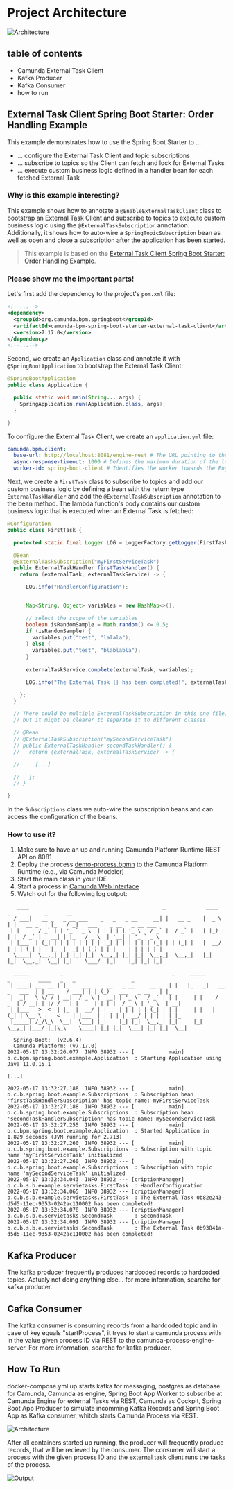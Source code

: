 # Project Architecture

![Architecture](assets/architecture2.jpg)

## table of contents
 - Camunda External Task Client
 - Kafka Producer
 - Kafka Consumer
 - how to run

## External Task Client Spring Boot Starter: Order Handling Example

This example demonstrates how to use the Spring Boot Starter to ...
* ... configure the External Task Client and topic subscriptions
* ... subscribe to topics so the Client can fetch and lock for External Tasks
* ... execute custom business logic defined in a handler bean for each fetched External Task

### Why is this example interesting?

This example shows how to annotate a `@EnableExternalTaskClient` class to bootstrap an External Task Client 
and subscribe to topics to execute custom business logic using the `@ExternalTaskSubscription` annotation.
Additionally, it shows how to auto-wire a `SpringTopicSubscription` bean as well as open and close a
subscription after the application has been started.

> This example is based on the [External Task Client Spring Boot Starter: Order Handling Example](https://github.com/camunda/camunda-bpm-examples/tree/master/spring-boot-starter/external-task-client/order-handling-spring-boot).

### Please show me the important parts!

Let's first add the dependency to the project's `pom.xml` file:
```xml
<!--...-->
<dependency>
  <groupId>org.camunda.bpm.springboot</groupId>
  <artifactId>camunda-bpm-spring-boot-starter-external-task-client</artifactId>
  <version>7.17.0</version>
</dependency>
<!--...-->
```

Second, we create an `Application` class and annotate it with `@SpringBootApplication` to bootstrap 
the External Task Client:

```java
@SpringBootApplication
public class Application {

  public static void main(String... args) {
    SpringApplication.run(Application.class, args);
  }

}
```

To configure the External Task Client, we create an `application.yml` file:
```yaml
camunda.bpm.client:
  base-url: http://localhost:8081/engine-rest # The URL pointing to the Camunda Platform Runtime REST API
  async-response-timeout: 1000 # Defines the maximum duration of the long-polling request
  worker-id: spring-boot-client # Identifies the worker towards the Engine
```

Next, we create a `FirstTask` class to subscribe to topics and add our custom 
business logic by defining a bean with the return type `ExternalTaskHandler` and add the 
`@ExternalTaskSubscription` annotation to the bean method. The lambda function's body contains 
our custom business logic that is executed when an External Task is fetched:

```java
@Configuration
public class FirstTask {

  protected static final Logger LOG = LoggerFactory.getLogger(FirstTask.class);

  @Bean
  @ExternalTaskSubscription("myFirstServiceTask")
  public ExternalTaskHandler firstTaskHandler() {
    return (externalTask, externalTaskService) -> {

      LOG.info("HandlerConfiguration");


      Map<String, Object> variables = new HashMap<>();

      // select the scope of the variables
      boolean isRandomSample = Math.random() <= 0.5;
      if (isRandomSample) {
        variables.put("test", "lalala");
      } else {
        variables.put("test", "blablabla");
      }
      
      externalTaskService.complete(externalTask, variables);

      LOG.info("The External Task {} has been completed!", externalTask.getId());

    };
  }

  // There could be multiple ExternalTaskSubscription in this one file,
  // but it might be clearer to seperate it to different classes.

  // @Bean
  // @ExternalTaskSubscription("mySecondServiceTask")
  // public ExternalTaskHandler secondTaskHandler() {
  //   return (externalTask, externalTaskService) -> {

  //     [...]

  //   };
  // }

}
```

In the `Subscriptions` class we auto-wire the subscription beans and can access the configuration
of the beans. 

### How to use it?

1. Make sure to have an up and running Camunda Platform Runtime REST API on 8081
2. Deploy the process [demo-process.bpmn](./demo-process.bpmn) to the Camunda Platform Runtime (e.g., via Camunda Modeler)
3. Start the main class in your IDE
4. Start a process in [Camunda Web Interface](http://localhost:8080/camunda/app/tasklist/default/)
5. Watch out for the following log output:

```
   ____                                           _             ____    _           _      __
  / ___|   __ _   _ __ ___    _   _   _ __     __| |   __ _    |  _ \  | |   __ _  | |_   / _|   ___    _ __   _ __ ___      
 | |      / _` | | '_ ` _ \  | | | | | '_ \   / _` |  / _` |   | |_) | | |  / _` | | __| | |_   / _ \  | '__| | '_ ` _ \     
 | |___  | (_| | | | | | | | | |_| | | | | | | (_| | | (_| |   |  __/  | | | (_| | | |_  |  _| | (_) | | |    | | | | | |    
  \____|  \__,_| |_| |_| |_|  \__,_| |_| |_|  \__,_|  \__,_|   |_|     |_|  \__,_|  \__| |_|    \___/  |_|    |_| |_| |_|    

  _____          _                                   _     _____                 _         ____   _   _                  _   
 | ____| __  __ | |_    ___   _ __   _ __     __ _  | |   |_   _|   __ _   ___  | | __    / ___| | | (_)   ___   _ __   | |_ 
 |  _|   \ \/ / | __|  / _ \ | '__| | '_ \   / _` | | |     | |    / _` | / __| | |/ /   | |     | | | |  / _ \ | '_ \  | __|
 | |___   >  <  | |_  |  __/ | |    | | | | | (_| | | |     | |   | (_| | \__ \ |   <    | |___  | | | | |  __/ | | | | | |_ 
 |_____| /_/\_\  \__|  \___| |_|    |_| |_|  \__,_| |_|     |_|    \__,_| |___/ |_|\_\    \____| |_| |_|  \___| |_| |_|  \__|

  Spring-Boot:  (v2.6.4)
  Camunda Platform: (v7.17.0)
2022-05-17 13:32:26.077  INFO 38932 --- [           main] o.c.bpm.spring.boot.example.Application  : Starting Application using Java 11.0.15.1 

[...]

2022-05-17 13:32:27.188  INFO 38932 --- [           main] o.c.b.spring.boot.example.Subscriptions  : Subscription bean 'firstTaskHandlerSubscription' has topic name: myFirstServiceTask 
2022-05-17 13:32:27.188  INFO 38932 --- [           main] o.c.b.spring.boot.example.Subscriptions  : Subscription bean 'secondTaskHandlerSubscription' has topic name: mySecondServiceTask 
2022-05-17 13:32:27.255  INFO 38932 --- [           main] o.c.bpm.spring.boot.example.Application  : Started Application in 1.829 seconds (JVM running for 2.713)
2022-05-17 13:32:27.260  INFO 38932 --- [           main] o.c.b.spring.boot.example.Subscriptions  : Subscription with topic name 'myFirstServiceTask' initialized
2022-05-17 13:32:27.260  INFO 38932 --- [           main] o.c.b.spring.boot.example.Subscriptions  : Subscription with topic name 'mySecondServiceTask' initialized
2022-05-17 13:32:34.043  INFO 38932 --- [criptionManager] o.c.b.s.b.example.servietasks.FirstTask  : HandlerConfiguration
2022-05-17 13:32:34.065  INFO 38932 --- [criptionManager] o.c.b.s.b.example.servietasks.FirstTask  : The External Task 0b82e243-d5d5-11ec-9353-0242ac110002 has been completed!
2022-05-17 13:32:34.078  INFO 38932 --- [criptionManager] o.c.b.s.b.e.servietasks.SecondTask       : SecondTask
2022-05-17 13:32:34.091  INFO 38932 --- [criptionManager] o.c.b.s.b.e.servietasks.SecondTask       : The External Task 0b93841a-d5d5-11ec-9353-0242ac110002 has been completed!

```

## Kafka Producer

The kafka producer frequently produces hardcoded records to hardcoded topics. Actualy not doing anything else... for more information, searche for kafka producer.

## Cafka Consumer

The kafka consumer is consuming records from a hardcoded topic and in case of key equals "startProcess", it tryes to start a camunda process with in the value given process ID via REST to the camunda-process-engine-server. For more information, searche for kafka producer.

## How To Run

docker-compose.yml up starts kafka for messaging, postgres as database for Camunda, Camunda as engine, Spring Boot App Worker to subscribe at Camunda Engine for external Tasks via REST, Camunda as Cockpit, Spring Boot App Producer to simulate incomming Kafka Records and Spring Boot App as Kafka consumer, whitch starts Camunda Process via REST.

![Architecture](assets/architecture1.jpg)

After all containers started up running, the producer will frequently produce records, that will be recieved by the consumer. The consumer will start a process with the given process ID and the external task client runs the tasks of the process.

![Output](assets/output.png)
